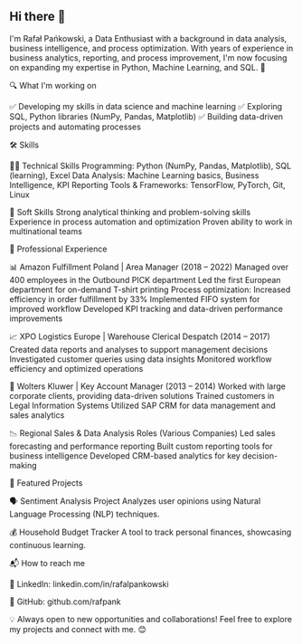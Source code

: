 ## Hi there 👋

I'm Rafał Pańkowski, a Data Enthusiast with a background in data analysis, business intelligence, and process optimization. With years of experience in business analytics, reporting, and process improvement, I'm now focusing on expanding my expertise in Python, Machine Learning, and SQL. 🚀


🔍 What I'm working on

✅ Developing my skills in data science and machine learning
✅ Exploring SQL, Python libraries (NumPy, Pandas, Matplotlib)
✅ Building data-driven projects and automating processes



🛠 Skills

👨‍💻 Technical Skills
Programming: Python (NumPy, Pandas, Matplotlib), SQL (learning), Excel
Data Analysis: Machine Learning basics, Business Intelligence, KPI Reporting
Tools & Frameworks: TensorFlow, PyTorch, Git, Linux

🎯 Soft Skills
Strong analytical thinking and problem-solving skills
Experience in process automation and optimization
Proven ability to work in multinational teams



💼 Professional Experience

📊 Amazon Fulfillment Poland | Area Manager (2018 – 2022)
Managed over 400 employees in the Outbound PICK department
Led the first European department for on-demand T-shirt printing
Process optimization: Increased efficiency in order fulfillment by 33%
Implemented FIFO system for improved workflow
Developed KPI tracking and data-driven performance improvements

📈 XPO Logistics Europe | Warehouse Clerical Despatch (2014 – 2017)
Created data reports and analyses to support management decisions
Investigated customer queries using data insights
Monitored workflow efficiency and optimized operations

🏢 Wolters Kluwer | Key Account Manager (2013 – 2014)
Worked with large corporate clients, providing data-driven solutions
Trained customers in Legal Information Systems
Utilized SAP CRM for data management and sales analytics

📉 Regional Sales & Data Analysis Roles (Various Companies)
Led sales forecasting and performance reporting
Built custom reporting tools for business intelligence
Developed CRM-based analytics for key decision-making



📂 Featured Projects

🗣 Sentiment Analysis Project
Analyzes user opinions using Natural Language Processing (NLP) techniques.

💰 Household Budget Tracker
A tool to track personal finances, showcasing continuous learning.



📬 How to reach me

🔗 LinkedIn: linkedin.com/in/rafalpankowski

📂 GitHub: github.com/rafpank


💡 Always open to new opportunities and collaborations! Feel free to explore my projects and connect with me. 😊

